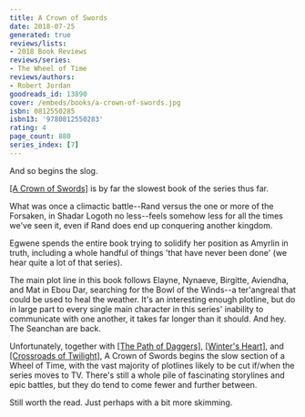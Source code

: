 ```yaml
---
title: A Crown of Swords
date: 2018-07-25
generated: true
reviews/lists:
- 2018 Book Reviews
reviews/series:
- The Wheel of Time
reviews/authors:
- Robert Jordan
goodreads_id: 13890
cover: /embeds/books/a-crown-of-swords.jpg
isbn: 0812550285
isbn13: '9780812550283'
rating: 4
page_count: 880
series_index: [7]
---
```

And so begins the slog.  

[[A Crown of Swords]]() is by far the slowest book of the series thus far.  

<!--more-->

What was once a climactic battle--Rand versus the one or more of the Forsaken, in Shadar Logoth no less--feels somehow less for all the times we've seen it, even if Rand does end up conquering another kingdom.  

Egwene spends the entire book trying to solidify her position as Amyrlin in truth, including a whole handful of things 'that have never been done' (we hear quite a lot of that series).  

The main plot line in this book follows Elayne, Nynaeve, Birgitte, Aviendha, and Mat in Ebou Dar, searching for the Bowl of the Winds--a ter'angreal that could be used to heal the weather. It's an interesting enough plotline, but do in large part to every single main character in this series' inability to communicate with one another, it takes far longer than it should. And hey. The Seanchan are back.  

Unfortunately, together with [[The Path of Daggers]](), [[Winter's Heart]](), and [[Crossroads of Twilight]](), A Crown of Swords begins the slow section of a Wheel of Time, with the vast majority of plotlines likely to be cut if/when the series moves to TV. There's still a whole pile of fascinating storylines and epic battles, but they do tend to come fewer and further between.  

Still worth the read. Just perhaps with a bit more skimming.